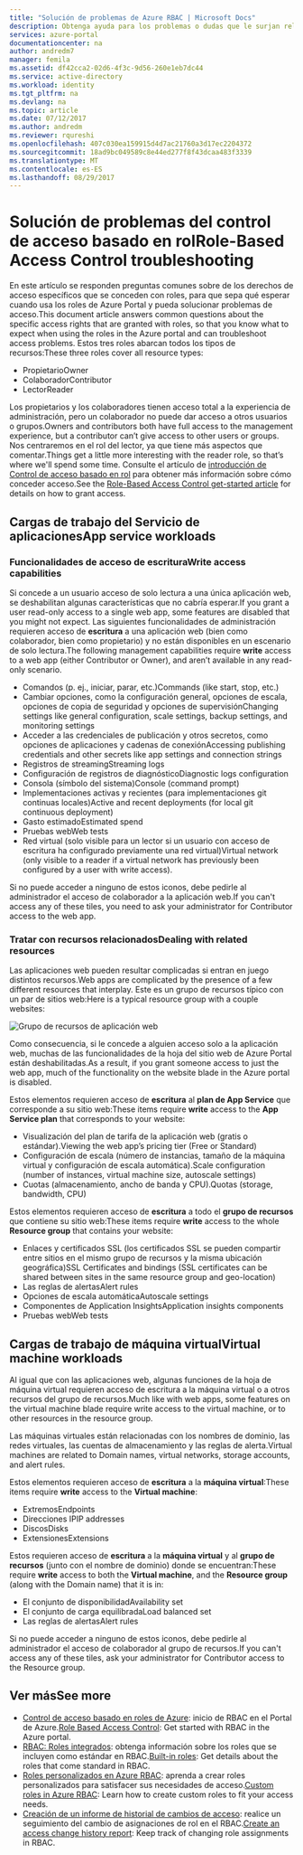```yaml
---
title: "Solución de problemas de Azure RBAC | Microsoft Docs"
description: Obtenga ayuda para los problemas o dudas que le surjan relativos a los recursos del control de acceso basado en roles.
services: azure-portal
documentationcenter: na
author: andredm7
manager: femila
ms.assetid: df42cca2-02d6-4f3c-9d56-260e1eb7dc44
ms.service: active-directory
ms.workload: identity
ms.tgt_pltfrm: na
ms.devlang: na
ms.topic: article
ms.date: 07/12/2017
ms.author: andredm
ms.reviewer: rqureshi
ms.openlocfilehash: 407c030ea159915d4d7ac21760a3d17ec2204372
ms.sourcegitcommit: 18ad9bc049589c8e44ed277f8f43dcaa483f3339
ms.translationtype: MT
ms.contentlocale: es-ES
ms.lasthandoff: 08/29/2017
---
```

# <a name="role-based-access-control-troubleshooting"></a><span data-ttu-id="d4d57-103">Solución de problemas del control de acceso basado en rol</span><span class="sxs-lookup"><span data-stu-id="d4d57-103">Role-Based Access Control troubleshooting</span></span>

<span data-ttu-id="d4d57-104">En este artículo se responden preguntas comunes sobre de los derechos de acceso específicos que se conceden con roles, para que sepa qué esperar cuando usa los roles de Azure Portal y pueda solucionar problemas de acceso.</span><span class="sxs-lookup"><span data-stu-id="d4d57-104">This document article answers common questions about the specific access rights that are granted with roles, so that you know what to expect when using the roles in the Azure portal and can troubleshoot access problems.</span></span> <span data-ttu-id="d4d57-105">Estos tres roles abarcan todos los tipos de recursos:</span><span class="sxs-lookup"><span data-stu-id="d4d57-105">These three roles cover all resource types:</span></span>

* <span data-ttu-id="d4d57-106">Propietario</span><span class="sxs-lookup"><span data-stu-id="d4d57-106">Owner</span></span>  
* <span data-ttu-id="d4d57-107">Colaborador</span><span class="sxs-lookup"><span data-stu-id="d4d57-107">Contributor</span></span>  
* <span data-ttu-id="d4d57-108">Lector</span><span class="sxs-lookup"><span data-stu-id="d4d57-108">Reader</span></span>  

<span data-ttu-id="d4d57-109">Los propietarios y los colaboradores tienen acceso total a la experiencia de administración, pero un colaborador no puede dar acceso a otros usuarios o grupos.</span><span class="sxs-lookup"><span data-stu-id="d4d57-109">Owners and contributors both have full access to the management experience, but a contributor can’t give access to other users or groups.</span></span> <span data-ttu-id="d4d57-110">Nos centraremos en el rol del lector, ya que tiene más aspectos que comentar.</span><span class="sxs-lookup"><span data-stu-id="d4d57-110">Things get a little more interesting with the reader role, so that’s where we'll spend some time.</span></span> <span data-ttu-id="d4d57-111">Consulte el artículo de [introducción de Control de acceso basado en rol](role-based-access-control-configure.md) para obtener más información sobre cómo conceder acceso.</span><span class="sxs-lookup"><span data-stu-id="d4d57-111">See the [Role-Based Access Control get-started article](role-based-access-control-configure.md) for details on how to grant access.</span></span>

## <a name="app-service-workloads"></a><span data-ttu-id="d4d57-112">Cargas de trabajo del Servicio de aplicaciones</span><span class="sxs-lookup"><span data-stu-id="d4d57-112">App service workloads</span></span>
### <a name="write-access-capabilities"></a><span data-ttu-id="d4d57-113">Funcionalidades de acceso de escritura</span><span class="sxs-lookup"><span data-stu-id="d4d57-113">Write access capabilities</span></span>
<span data-ttu-id="d4d57-114">Si concede a un usuario acceso de solo lectura a una única aplicación web, se deshabilitan algunas características que no cabría esperar.</span><span class="sxs-lookup"><span data-stu-id="d4d57-114">If you grant a user read-only access to a single web app, some features are disabled that you might not expect.</span></span> <span data-ttu-id="d4d57-115">Las siguientes funcionalidades de administración requieren acceso de **escritura** a una aplicación web (bien como colaborador, bien como propietario) y no están disponibles en un escenario de solo lectura.</span><span class="sxs-lookup"><span data-stu-id="d4d57-115">The following management capabilities require **write** access to a web app (either Contributor or Owner), and aren’t available in any read-only scenario.</span></span>

* <span data-ttu-id="d4d57-116">Comandos (p. ej., iniciar, parar, etc.)</span><span class="sxs-lookup"><span data-stu-id="d4d57-116">Commands (like start, stop, etc.)</span></span>
* <span data-ttu-id="d4d57-117">Cambiar opciones, como la configuración general, opciones de escala, opciones de copia de seguridad y opciones de supervisión</span><span class="sxs-lookup"><span data-stu-id="d4d57-117">Changing settings like general configuration, scale settings, backup settings, and monitoring settings</span></span>
* <span data-ttu-id="d4d57-118">Acceder a las credenciales de publicación y otros secretos, como opciones de aplicaciones y cadenas de conexión</span><span class="sxs-lookup"><span data-stu-id="d4d57-118">Accessing publishing credentials and other secrets like app settings and connection strings</span></span>
* <span data-ttu-id="d4d57-119">Registros de streaming</span><span class="sxs-lookup"><span data-stu-id="d4d57-119">Streaming logs</span></span>
* <span data-ttu-id="d4d57-120">Configuración de registros de diagnóstico</span><span class="sxs-lookup"><span data-stu-id="d4d57-120">Diagnostic logs configuration</span></span>
* <span data-ttu-id="d4d57-121">Consola (símbolo del sistema)</span><span class="sxs-lookup"><span data-stu-id="d4d57-121">Console (command prompt)</span></span>
* <span data-ttu-id="d4d57-122">Implementaciones activas y recientes (para implementaciones git continuas locales)</span><span class="sxs-lookup"><span data-stu-id="d4d57-122">Active and recent deployments (for local git continuous deployment)</span></span>
* <span data-ttu-id="d4d57-123">Gasto estimado</span><span class="sxs-lookup"><span data-stu-id="d4d57-123">Estimated spend</span></span>
* <span data-ttu-id="d4d57-124">Pruebas web</span><span class="sxs-lookup"><span data-stu-id="d4d57-124">Web tests</span></span>
* <span data-ttu-id="d4d57-125">Red virtual (solo visible para un lector si un usuario con acceso de escritura ha configurado previamente una red virtual)</span><span class="sxs-lookup"><span data-stu-id="d4d57-125">Virtual network (only visible to a reader if a virtual network has previously been configured by a user with write access).</span></span>

<span data-ttu-id="d4d57-126">Si no puede acceder a ninguno de estos iconos, debe pedirle al administrador el acceso de colaborador a la aplicación web.</span><span class="sxs-lookup"><span data-stu-id="d4d57-126">If you can't access any of these tiles, you need to ask your administrator for Contributor access to the web app.</span></span>

### <a name="dealing-with-related-resources"></a><span data-ttu-id="d4d57-127">Tratar con recursos relacionados</span><span class="sxs-lookup"><span data-stu-id="d4d57-127">Dealing with related resources</span></span>
<span data-ttu-id="d4d57-128">Las aplicaciones web pueden resultar complicadas si entran en juego distintos recursos.</span><span class="sxs-lookup"><span data-stu-id="d4d57-128">Web apps are complicated by the presence of a few different resources that interplay.</span></span> <span data-ttu-id="d4d57-129">Este es un grupo de recursos típico con un par de sitios web:</span><span class="sxs-lookup"><span data-stu-id="d4d57-129">Here is a typical resource group with a couple websites:</span></span>

![Grupo de recursos de aplicación web](./media/role-based-access-control-troubleshooting/website-resource-model.png)

<span data-ttu-id="d4d57-131">Como consecuencia, si le concede a alguien acceso solo a la aplicación web, muchas de las funcionalidades de la hoja del sitio web de Azure Portal están deshabilitadas.</span><span class="sxs-lookup"><span data-stu-id="d4d57-131">As a result, if you grant someone access to just the web app, much of the functionality on the website blade in the Azure portal is disabled.</span></span>

<span data-ttu-id="d4d57-132">Estos elementos requieren acceso de **escritura** al **plan de App Service** que corresponde a su sitio web:</span><span class="sxs-lookup"><span data-stu-id="d4d57-132">These items require **write** access to the **App Service plan** that corresponds to your website:</span></span>  

* <span data-ttu-id="d4d57-133">Visualización del plan de tarifa de la aplicación web (gratis o estándar).</span><span class="sxs-lookup"><span data-stu-id="d4d57-133">Viewing the web app’s pricing tier (Free or Standard)</span></span>  
* <span data-ttu-id="d4d57-134">Configuración de escala (número de instancias, tamaño de la máquina virtual y configuración de escala automática).</span><span class="sxs-lookup"><span data-stu-id="d4d57-134">Scale configuration (number of instances, virtual machine size, autoscale settings)</span></span>  
* <span data-ttu-id="d4d57-135">Cuotas (almacenamiento, ancho de banda y CPU).</span><span class="sxs-lookup"><span data-stu-id="d4d57-135">Quotas (storage, bandwidth, CPU)</span></span>  

<span data-ttu-id="d4d57-136">Estos elementos requieren acceso de **escritura** a todo el **grupo de recursos** que contiene su sitio web:</span><span class="sxs-lookup"><span data-stu-id="d4d57-136">These items require **write** access to the whole **Resource group** that contains your website:</span></span>  

* <span data-ttu-id="d4d57-137">Enlaces y certificados SSL (los certificados SSL se pueden compartir entre sitios en el mismo grupo de recursos y la misma ubicación geográfica)</span><span class="sxs-lookup"><span data-stu-id="d4d57-137">SSL Certificates and bindings (SSL certificates can be shared between sites in the same resource group and geo-location)</span></span>  
* <span data-ttu-id="d4d57-138">Las reglas de alertas</span><span class="sxs-lookup"><span data-stu-id="d4d57-138">Alert rules</span></span>  
* <span data-ttu-id="d4d57-139">Opciones de escala automática</span><span class="sxs-lookup"><span data-stu-id="d4d57-139">Autoscale settings</span></span>  
* <span data-ttu-id="d4d57-140">Componentes de Application Insights</span><span class="sxs-lookup"><span data-stu-id="d4d57-140">Application insights components</span></span>  
* <span data-ttu-id="d4d57-141">Pruebas web</span><span class="sxs-lookup"><span data-stu-id="d4d57-141">Web tests</span></span>  

## <a name="virtual-machine-workloads"></a><span data-ttu-id="d4d57-142">Cargas de trabajo de máquina virtual</span><span class="sxs-lookup"><span data-stu-id="d4d57-142">Virtual machine workloads</span></span>
<span data-ttu-id="d4d57-143">Al igual que con las aplicaciones web, algunas funciones de la hoja de máquina virtual requieren acceso de escritura a la máquina virtual o a otros recursos del grupo de recursos.</span><span class="sxs-lookup"><span data-stu-id="d4d57-143">Much like with web apps, some features on the virtual machine blade require write access to the virtual machine, or to other resources in the resource group.</span></span>

<span data-ttu-id="d4d57-144">Las máquinas virtuales están relacionadas con los nombres de dominio, las redes virtuales, las cuentas de almacenamiento y las reglas de alerta.</span><span class="sxs-lookup"><span data-stu-id="d4d57-144">Virtual machines are related to Domain names, virtual networks, storage accounts, and alert rules.</span></span>

<span data-ttu-id="d4d57-145">Estos elementos requieren acceso de **escritura** a la **máquina virtual**:</span><span class="sxs-lookup"><span data-stu-id="d4d57-145">These items require **write** access to the **Virtual machine**:</span></span>

* <span data-ttu-id="d4d57-146">Extremos</span><span class="sxs-lookup"><span data-stu-id="d4d57-146">Endpoints</span></span>  
* <span data-ttu-id="d4d57-147">Direcciones IP</span><span class="sxs-lookup"><span data-stu-id="d4d57-147">IP addresses</span></span>  
* <span data-ttu-id="d4d57-148">Discos</span><span class="sxs-lookup"><span data-stu-id="d4d57-148">Disks</span></span>  
* <span data-ttu-id="d4d57-149">Extensiones</span><span class="sxs-lookup"><span data-stu-id="d4d57-149">Extensions</span></span>  

<span data-ttu-id="d4d57-150">Estos requieren acceso de **escritura** a la **máquina virtual** y al **grupo de recursos** (junto con el nombre de dominio) donde se encuentran:</span><span class="sxs-lookup"><span data-stu-id="d4d57-150">These require **write** access to both the **Virtual machine**, and the **Resource group** (along with the Domain name) that it is in:</span></span>  

* <span data-ttu-id="d4d57-151">El conjunto de disponibilidad</span><span class="sxs-lookup"><span data-stu-id="d4d57-151">Availability set</span></span>  
* <span data-ttu-id="d4d57-152">El conjunto de carga equilibrada</span><span class="sxs-lookup"><span data-stu-id="d4d57-152">Load balanced set</span></span>  
* <span data-ttu-id="d4d57-153">Las reglas de alertas</span><span class="sxs-lookup"><span data-stu-id="d4d57-153">Alert rules</span></span>  

<span data-ttu-id="d4d57-154">Si no puede acceder a ninguno de estos iconos, debe pedirle al administrador el acceso de colaborador al grupo de recursos.</span><span class="sxs-lookup"><span data-stu-id="d4d57-154">If you can't access any of these tiles, ask your administrator for Contributor access to the Resource group.</span></span>

## <a name="see-more"></a><span data-ttu-id="d4d57-155">Ver más</span><span class="sxs-lookup"><span data-stu-id="d4d57-155">See more</span></span>
* <span data-ttu-id="d4d57-156">[Control de acceso basado en roles de Azure](role-based-access-control-configure.md): inicio de RBAC en el Portal de Azure.</span><span class="sxs-lookup"><span data-stu-id="d4d57-156">[Role Based Access Control](role-based-access-control-configure.md): Get started with RBAC in the Azure portal.</span></span>
* <span data-ttu-id="d4d57-157">[RBAC: Roles integrados](role-based-access-built-in-roles.md): obtenga información sobre los roles que se incluyen como estándar en RBAC.</span><span class="sxs-lookup"><span data-stu-id="d4d57-157">[Built-in roles](role-based-access-built-in-roles.md): Get details about the roles that come standard in RBAC.</span></span>
* <span data-ttu-id="d4d57-158">[Roles personalizados en Azure RBAC](role-based-access-control-custom-roles.md): aprenda a crear roles personalizados para satisfacer sus necesidades de acceso.</span><span class="sxs-lookup"><span data-stu-id="d4d57-158">[Custom roles in Azure RBAC](role-based-access-control-custom-roles.md): Learn how to create custom roles to fit your access needs.</span></span>
* <span data-ttu-id="d4d57-159">[Creación de un informe de historial de cambios de acceso](role-based-access-control-access-change-history-report.md): realice un seguimiento del cambio de asignaciones de rol en el RBAC.</span><span class="sxs-lookup"><span data-stu-id="d4d57-159">[Create an access change history report](role-based-access-control-access-change-history-report.md): Keep track of changing role assignments in RBAC.</span></span>


